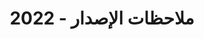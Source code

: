 ﻿---
title: ملاحظات الإصدار - 2022
type: docs
weight: 9
url: /ar/sharepoint/release-notes-2022/
---
